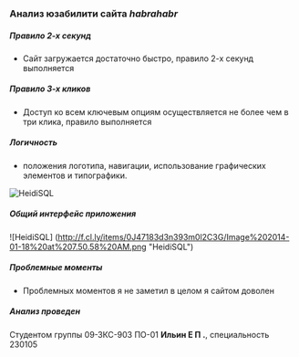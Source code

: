 ### Анализ юзабилити сайта *habrahabr*

##### Правило 2-х секунд
 - Сайт загружается достаточно быстро, правило 2-х секунд выполняется

##### Правило 3-х кликов
 - Доступ ко всем ключевым опциям осуществляется не более чем в три клика, правило выполняется

##### Логичность
 - положения логотипа, навигации, использование графических элементов и типографики.

![HeidiSQL](http://f.cl.ly/items/39183D431H261u2L3Y3c/Image%202014-01-18%20at%207.56.00%20AM.png "HeidiSQL")

##### Общий интерфейс приложения
![HeidiSQL] (http://f.cl.ly/items/0J47183d3n393m0l2C3G/Image%202014-01-18%20at%207.50.58%20AM.png "HeidiSQL")

##### Проблемные моменты
 - Проблемных моментов я не заметил в целом я сайтом доволен 

##### Анализ проведен
Студентом группы 09-ЗКС-903 ПО-01 **Ильин Е П .**, специальность 230105


